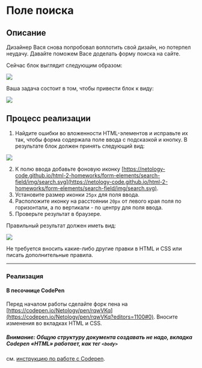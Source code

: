 # Поле поиска

## Описание

Дизайнер Вася снова попробовал воплотить свой дизайн, но потерпел неудачу. Давайте поможем Васе доделать форму поиска на сайте.

Сейчас блок выглядит следующим образом:

![](https://netology-code.github.io/html-2-homeworks/sources/3-2/search-before.jpg)

Ваша задача состоит в том, чтобы привести блок к виду:

![](https://netology-code.github.io/html-2-homeworks/sources/3-2/search-after.jpg)

## Процесс реализации

1. Найдите ошибки во вложенности HTML-элементов и исправьте их так, чтобы форма содержала поле ввода с подсказкой и кнопку. В результате блок должен принять следующий вид:

![](https://netology-code.github.io/html-2-homeworks/sources/3-2/search-stage-0.jpg)

2. К полю ввода добавьте фоновую иконку [https://netology-code.github.io/html-2-homeworks/form-elements/search-field/img/search.svg](https://netology-code.github.io/html-2-homeworks/form-elements/search-field/img/search.svg).
3. Установите размер иконки `25px` для поля ввода.
4. Расположите иконку на расстоянии `20px` от левого края поля по горизонтали, а по вертикали - по центру для поля ввода.
5. Проверьте результат в браузере.

Правильный результат должен иметь вид:

![](https://netology-code.github.io/html-2-homeworks/sources/3-2/search-after.jpg)

Не требуется вносить какие-либо другие правки в HTML и CSS или писать дополнительные правила.

---

### Реализация

#### В песочнице CodePen

Перед началом работы сделайте форк пена на [https://codepen.io/Netology/pen/rqwVKq](https://codepen.io/Netology/pen/rqwVKq?editors=1100#0). Вносите изменения во вкладках HTML и CSS.

##### Внимание: Общую структуру документа создавать не надо, вкладка Codepen «HTML» работает, как тег `<body>`
см. [инструкцию по работе с Codepen](https://github.com/netology-code/guides/tree/master/codepen).

